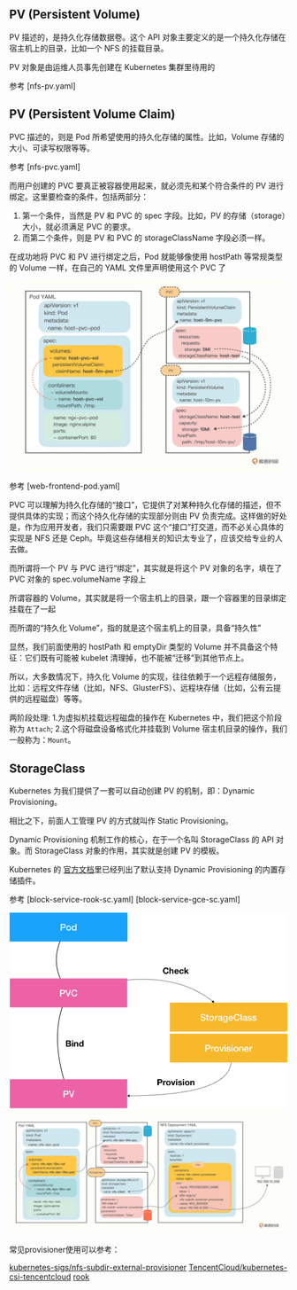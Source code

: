 ## PV (Persistent Volume)

PV 描述的，是持久化存储数据卷。这个 API 对象主要定义的是一个持久化存储在宿主机上的目录，比如一个 NFS 的挂载目录。

PV 对象是由运维人员事先创建在 Kubernetes 集群里待用的

参考 [nfs-pv.yaml]

## PV (Persistent Volume Claim)

PVC 描述的，则是 Pod 所希望使用的持久化存储的属性。比如，Volume 存储的大小、可读写权限等等。

参考 [nfs-pvc.yaml]

而用户创建的 PVC 要真正被容器使用起来，就必须先和某个符合条件的 PV 进行绑定。这里要检查的条件，包括两部分：
1. 第一个条件，当然是 PV 和 PVC 的 spec 字段。比如，PV 的存储（storage）大小，就必须满足 PVC 的要求。
2. 而第二个条件，则是 PV 和 PVC 的 storageClassName 字段必须一样。

在成功地将 PVC 和 PV 进行绑定之后，Pod 就能够像使用 hostPath 等常规类型的 Volume 一样，在自己的 YAML 文件里声明使用这个 PVC 了

![storage-pv-pvc](./storage-pv-pvc.webp)

参考 [web-frontend-pod.yaml]

PVC 可以理解为持久化存储的“接口”，它提供了对某种持久化存储的描述，但不提供具体的实现；而这个持久化存储的实现部分则由 PV 负责完成。这样做的好处是，作为应用开发者，我们只需要跟 PVC 这个“接口”打交道，而不必关心具体的实现是 NFS 还是 Ceph。毕竟这些存储相关的知识太专业了，应该交给专业的人去做。

而所谓将一个 PV 与 PVC 进行“绑定”，其实就是将这个 PV 对象的名字，填在了 PVC 对象的 spec.volumeName 字段上

所谓容器的 Volume，其实就是将一个宿主机上的目录，跟一个容器里的目录绑定挂载在了一起

而所谓的“持久化 Volume”，指的就是这个宿主机上的目录，具备“持久性”

显然，我们前面使用的 hostPath 和 emptyDir 类型的 Volume 并不具备这个特征：它们既有可能被 kubelet 清理掉，也不能被“迁移”到其他节点上。

所以，大多数情况下，持久化 Volume 的实现，往往依赖于一个远程存储服务，比如：远程文件存储（比如，NFS、GlusterFS）、远程块存储（比如，公有云提供的远程磁盘）等等。

两阶段处理: 1.为虚拟机挂载远程磁盘的操作在 Kubernetes 中，我们把这个阶段称为 `Attach`; 2.这个将磁盘设备格式化并挂载到 Volume 宿主机目录的操作，我们一般称为：`Mount`。

## StorageClass

Kubernetes 为我们提供了一套可以自动创建 PV 的机制，即：Dynamic Provisioning。

相比之下，前面人工管理 PV 的方式就叫作 Static Provisioning。

Dynamic Provisioning 机制工作的核心，在于一个名叫 StorageClass 的 API 对象。而 StorageClass 对象的作用，其实就是创建 PV 的模板。

Kubernetes 的 [官方文档](https://kubernetes.io/docs/concepts/storage/storage-classes/#provisioner)里已经列出了默认支持 Dynamic Provisioning 的内置存储插件。

参考 [block-service-rook-sc.yaml] [block-service-gce-sc.yaml]

![storage-reation](./storage-relation.webp)
![storage-pv-pvc-storageclass-provisioner](./storage-pv-pvc-storageclass-provisioner.webp)

常见provisioner使用可以参考：

[kubernetes-sigs/nfs-subdir-external-provisioner](https://github.com/kubernetes-sigs/nfs-subdir-external-provisioner)
[TencentCloud/kubernetes-csi-tencentcloud](https://github.com/TencentCloud/kubernetes-csi-tencentcloud)
[rook](https://github.com/rook/rook)